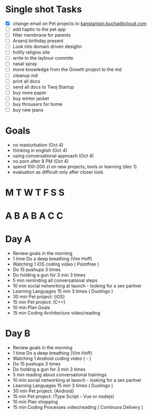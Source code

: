 

# Single shot Tasks 

- [x] change email on Pet projects to kanstantsin.bucha@icloud.com
- [ ] add haptic to the pet app
- [ ] filter membrane for parents
- [ ] Arsenij birthday present
- [ ] Look into domain driven desighn
- [ ] holify religios site
- [ ] write to the laybour commite
- [ ] nasal spray 
- [ ] move knowledge from the Growth project to the md
- [ ] cleanup md
- [ ] print all docs
- [ ] send all docs to Twoj Startup
- [ ] buy more paper
- [ ] buy winter jacket
- [ ] buy throusers for home
- [ ] buy new jeans

# Goals

* no masturbation (Oct 4)
* thinking in english (Oct 4)
* using conversational approach (Oct 4)
* no porn after 8 PM (Oct 4)
* spend 100-200 zl on new projects, tools or learning (dec 1)
* evaluation as difficult only after closer look

# M T W T F S S 
# A B A B A C C

# Day A

* Review goals in the morning
* 1 time Do a deep breathing (Vim Hoff)
* Watching 1 iOS coding video ( Pointfree )
* Do 15 pushups 3 times
* Do holding a gun for 3 min 3 times
* 5 min reminding all conversational steps
* 10 min social networking at launch - looking for a sex partner
* Learning Languages 15 min 3 times ( Duolingo )
* 30 min Pet project: (iOS)
* 15 min Pet project: (C++)
* 10 min Plan Goals
* 15 min Coding Architecture video/reading

# Day B

* Review goals in the morning
* 1 time Do a deep breathing (Vim Hoff)
* Watching 1 Android coding video ( - )
* Do 15 pushups 3 times
* Do holding a gun for 3 min 3 times
* 5 min reading about conversational trainings
* 10 min social networking at launch - looking for a sex partner
* Learning Languages 15 min 3 times ( Duolingo )
* 30 min Pet project: (Android)
* 15 min Pet project: (Type Script - Vue or nodejs)
* 10 min Plan shopping
* 15 min Coding Processes video/reading  ( Continuos Delivery )
